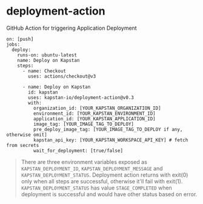 # deployment-action

GitHub Action for triggering Application Deployment

```
on: [push]
jobs:
  deploy:
    runs-on: ubuntu-latest
    name: Deploy on Kapstan
    steps:
      - name: Checkout
        uses: actions/checkout@v3

      - name: Deploy on Kapstan
        id: kapstan
        uses: kapstan-io/deployment-action@v0.3
        with:
          organization_id: [YOUR_KAPSTAN_ORGANIZATION_ID]
          environment_id: [YOUR_KAPSTAN_ENVIRONMENT_ID]
          application_id: [YOUR_KAPSTAN_APPLICATION_ID]
          image_tag: [YOUR_IMAGE_TAG_TO_DEPLOY]
          pre_deploy_image_tag: [YOUR_IMAGE_TAG_TO_DEPLOY if any, otherwise omit]
          kapstan_api_key: [YOUR_KAPSTAN_WORKSPACE_API_KEY] # fetch from secrets
          wait_for_deployment: [true/false]
```

> There are three environment variables exposed as `KAPSTAN_DEPLOYMENT_ID`, `KAPSTAN_DEPLOYMENT_MESSAGE` and `KAPSTAN_DEPLOYMENT_STATUS`. Deployment action returns with exit(0) only when all steps are successful, otherwise it'll fail with exit(1).
> `KAPSTAN_DEPLOYMENT_STATUS` has value `STAGE_COMPLETED` when deployment is successful and would have other status based on error.

